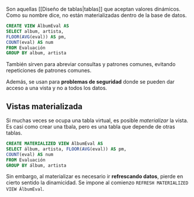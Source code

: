 
Son aquellas [[Diseño de tablas|tablas]] que aceptan valores dinámicos. Como su nombre dice, no están materializadas dentro de la base de datos. 

```SQL 
CREATE VIEW ÁlbumEval AS 
SELECT album, artista, 
FLOOR(AVG(eval)) AS pm, 
COUNT(eval) AS num 
FROM Evaluación 
GROUP BY album, artista 
```

También sirven para abreviar consultas y patrones comunes, evitando repeticiones de patrones comunes. 

Además, se usan para **problemas de seguridad** donde se pueden dar acceso a una vista y no a todos los datos. 

## Vistas materializada 

Si muchas veces se ocupa una tabla virtual, es posible *materializar* la vista. Es casi como crear una tbala, pero es una tabla que depende de otras tablas. 

```SQL 
CREATE MATERIALIZED VIEW ÁlbumEval AS 
SELECT álbum, artista, FLOOR(AVG(eval)) AS pm, 
COUNT(eval) AS num 
FROM Evaluación 
GROUP BY álbum, artista 
```

Sin embargo, al materializar es necesario ir **refrescando datos**, pierde en cierto sentido la dinamicidad. Se impone al comienzo `REFRESH MATERIALIZED VIEW ÁlbumEval`.  